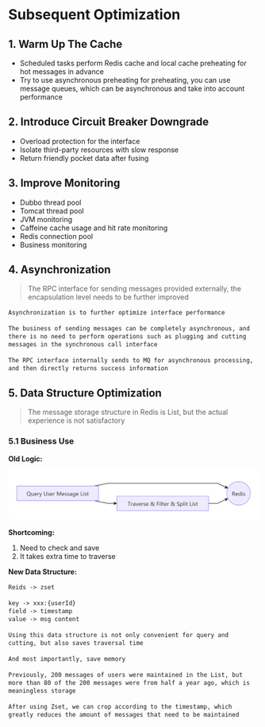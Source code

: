 # Subsequent Optimization

## 1. Warm Up The Cache

* Scheduled tasks perform Redis cache and local cache preheating for hot messages in advance
* Try to use asynchronous preheating for preheating, you can use message queues, which can be asynchronous and take into account performance

## 2. Introduce Circuit Breaker Downgrade

* Overload protection for the interface
* Isolate third-party resources with slow response
* Return friendly pocket data after fusing

## 3. Improve Monitoring

* Dubbo thread pool
* Tomcat thread pool
* JVM monitoring
* Caffeine cache usage and hit rate monitoring
* Redis connection pool
* Business monitoring

## 4. Asynchronization
> The RPC interface for sending messages provided externally, the encapsulation level needs to be further improved

```
Asynchronization is to further optimize interface performance

The business of sending messages can be completely asynchronous, and there is no need to perform operations such as plugging and cutting messages in the synchronous call interface

The RPC interface internally sends to MQ for asynchronous processing, and then directly returns success information
```

## 5. Data Structure Optimization
> The message storage structure in Redis is List, but the actual experience is not satisfactory

### 5.1 Business Use

**Old Logic:**

![Feed Streaming Design (5) - Business Use](../../Material/image/Feed%20Streaming%20Design%20(5)%20-%20Business%20Use.png)

**Shortcoming:**
1. Need to check and save
2. It takes extra time to traverse

**New Data Structure:**

```
Reids -> zset

key -> xxx:{userId}
field -> timestamp
value -> msg content

Using this data structure is not only convenient for query and cutting, but also saves traversal time

And most importantly, save memory

Previously, 200 messages of users were maintained in the List, but more than 80 of the 200 messages were from half a year ago, which is meaningless storage

After using Zset, we can crop according to the timestamp, which greatly reduces the amount of messages that need to be maintained
```